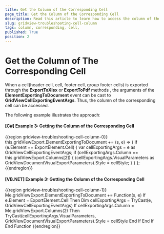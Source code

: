 ```yaml
---
title: Get the Column of the Corresponding Cell
page_title: Get the Column of the Corresponding Cell
description: Read this article to learn how to access the column of the corresponding cell when exporting data from RadGridView - Telerik's WPF DataGrid.
slug: gridview-troubleshooting-cell-column
tags: column, corresponding, cell,
published: True
position: 2
---
```


# Get the Column of The Corresponding Cell

When a cell(header cell, cell, footer cell, group footer cells) is exported through the __ExportToXlsx__ or __ExportToPdf__ methods , the arguments of the __ElementExportingToDocument__ event can be cast to __GridViewCellExportingEventArgs__. Thus, the column of the corresponding cell can be accessed. 

The following example illustrates the approach:
#### __[C#] Example 3: Getting the Column of the Corresponding Cell__
{{region gridview-troubleshooting-cell-column-0}}
	this.gridViewExport.ElementExportingToDocument += (s, e) =>
	{
	    if (e.Element == ExportElement.Cell)
	    {
	        var cellExportingArgs = e as GridViewCellExportingEventArgs;
	        if (cellExportingArgs.Column == this.gridViewExport.Columns[2])
	        {
	            (cellExportingArgs.VisualParameters as GridViewDocumentVisualExportParameters).Style = cellStyle;
	        }
	    }
	};
{{endregion}}

#### [VB.NET] Example 3: Getting the Column of the Corresponding Cell
{{region gridview-troubleshooting-cell-column-1}}
	Me.gridViewExport.ElementExportingToDocument += Function(s, e) 
	    If e.Element = ExportElement.Cell Then
	        Dim cellExportingArgs = TryCast(e, GridViewCellExportingEventArgs)
	            If cellExportingArgs.Column = Me.gridViewExport.Columns(2) Then
	                TryCast(cellExportingArgs.VisualParameters, GridViewDocumentVisualExportParameters).Style = cellStyle
	            End If
	    End If
	End Function
{{endregion}}
